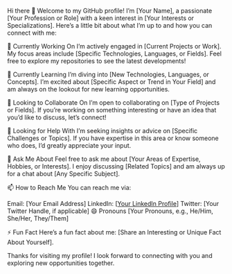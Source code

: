 Hi there 👋
Welcome to my GitHub profile! I’m [Your Name], a passionate [Your Profession or Role] with a keen interest in [Your Interests or Specializations]. Here’s a little bit about what I’m up to and how you can connect with me:

🔭 Currently Working On
I’m actively engaged in [Current Projects or Work]. My focus areas include [Specific Technologies, Languages, or Fields]. Feel free to explore my repositories to see the latest developments!

🌱 Currently Learning
I’m diving into [New Technologies, Languages, or Concepts]. I’m excited about [Specific Aspect or Trend in Your Field] and am always on the lookout for new learning opportunities.

👯 Looking to Collaborate On
I’m open to collaborating on [Type of Projects or Fields]. If you’re working on something interesting or have an idea that you’d like to discuss, let’s connect!

🤔 Looking for Help With
I’m seeking insights or advice on [Specific Challenges or Topics]. If you have expertise in this area or know someone who does, I’d greatly appreciate your input.

💬 Ask Me About
Feel free to ask me about [Your Areas of Expertise, Hobbies, or Interests]. I enjoy discussing [Related Topics] and am always up for a chat about [Any Specific Subject].

📫 How to Reach Me
You can reach me via:

Email: [Your Email Address]
LinkedIn: [[Your LinkedIn Profile](https://pk.linkedin.com/in/sarmad-abbasi-0079a9317)]
Twitter: [Your Twitter Handle, if applicable]
😄 Pronouns
[Your Pronouns, e.g., He/Him, She/Her, They/Them]

⚡ Fun Fact
Here’s a fun fact about me: [Share an Interesting or Unique Fact About Yourself].

Thanks for visiting my profile! I look forward to connecting with you and exploring new opportunities together.

